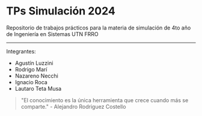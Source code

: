 #  TPs Simulación 2024
Repositorio de trabajos prácticos para la materia de simulación de 4to año de Ingeniería en Sistemas UTN FRRO

****

Integrantes:
- Agustín Luzzini
- Rodrigo Marí
- Nazareno Necchi
- Ignacio Roca
- Lautaro Teta Musa

> "El conocimiento es la única herramienta que crece cuando más se comparte." - Alejandro Rodriguez Costello

